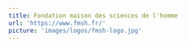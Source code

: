 ```yaml
---
title: Fondation maison des sciences de l'homme
url: 'https://www.fmsh.fr/'
picture: 'images/logos/fmsh-logo.jpg'
---
```

